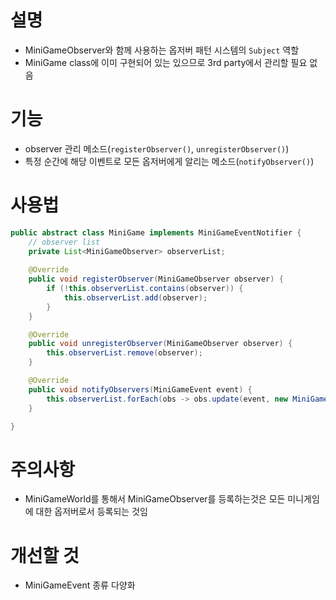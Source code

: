 # 설명
- MiniGameObserver와 함께 사용하는 옵저버 패턴 시스템의 `Subject` 역할
- MiniGame class에 이미 구현되어 있는 있으므로 3rd party에서 관리할 필요 없음

# 기능
- observer 관리 메소드(`registerObserver()`, `unregisterObserver()`)
- 특정 순간에 해당 이벤트로 모든 옵저버에게 알리는 메소드(`notifyObserver()`)

# 사용법
```java
public abstract class MiniGame implements MiniGameEventNotifier {
	// observer list
	private List<MiniGameObserver> observerList;
  
	@Override
	public void registerObserver(MiniGameObserver observer) {
		if (!this.observerList.contains(observer)) {
			this.observerList.add(observer);
		}
	}

	@Override
	public void unregisterObserver(MiniGameObserver observer) {
		this.observerList.remove(observer);
	}

	@Override
	public void notifyObservers(MiniGameEvent event) {
		this.observerList.forEach(obs -> obs.update(event, new MiniGameAccessor(this)));
	}

}
```

# 주의사항
- MiniGameWorld를 통해서 MiniGameObserver를 등록하는것은 모든 미니게임에 대한 옵저버로서 등록되는 것임

# 개선할 것
- MiniGameEvent 종류 다양화
